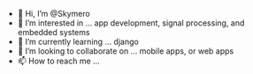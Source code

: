 - 👋 Hi, I’m @Skymero
- 👀 I’m interested in ... app development, signal processing, and embedded systems
- 🌱 I’m currently learning ... django
- 💞️ I’m looking to collaborate on ... mobile apps, or web apps
- 📫 How to reach me ... 

<!---
Skymero/Skymero is a ✨ special ✨ repository because its `README.md` (this file) appears on your GitHub profile.
You can click the Preview link to take a look at your changes.
--->
